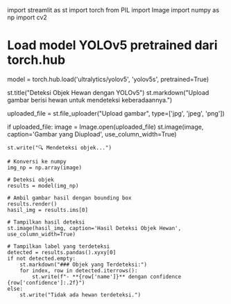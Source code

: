 import streamlit as st
import torch
from PIL import Image
import numpy as np
import cv2

# Load model YOLOv5 pretrained dari torch.hub
model = torch.hub.load('ultralytics/yolov5', 'yolov5s', pretrained=True)

st.title("Deteksi Objek Hewan dengan YOLOv5")
st.markdown("Upload gambar berisi hewan untuk mendeteksi keberadaannya.")

uploaded_file = st.file_uploader("Upload gambar", type=['jpg', 'jpeg', 'png'])

if uploaded_file:
    image = Image.open(uploaded_file)
    st.image(image, caption='Gambar yang Diupload', use_column_width=True)

    st.write("🔍 Mendeteksi objek...")

    # Konversi ke numpy
    img_np = np.array(image)

    # Deteksi objek
    results = model(img_np)

    # Ambil gambar hasil dengan bounding box
    results.render()
    hasil_img = results.ims[0]

    # Tampilkan hasil deteksi
    st.image(hasil_img, caption='Hasil Deteksi Objek Hewan', use_column_width=True)

    # Tampilkan label yang terdeteksi
    detected = results.pandas().xyxy[0]
    if not detected.empty:
        st.markdown("### Objek yang Terdeteksi:")
        for index, row in detected.iterrows():
            st.write(f"- **{row['name']}** dengan confidence {row['confidence']:.2f}")
    else:
        st.write("Tidak ada hewan terdeteksi.")

